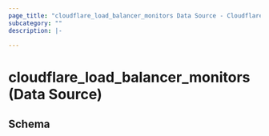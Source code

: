 ```yaml
---
page_title: "cloudflare_load_balancer_monitors Data Source - Cloudflare"
subcategory: ""
description: |-
  
---
```


# cloudflare_load_balancer_monitors (Data Source)




<!-- schema generated by tfplugindocs -->
## Schema


